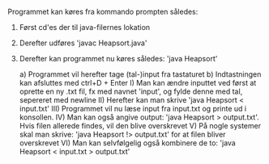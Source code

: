 Programmet kan køres fra kommando prompten således:

1) Først cd'es der til java-filernes lokation

2) Derefter udføres 'javac Heapsort.java'

3) Derefter kan programmet nu køres således: 'java Heapsort'

    a) Programmet vil herefter tage (tal-)input fra tastaturet
    b) Indtastningen kan afsluttes med ctrl+D + Enter
      I) Man kan ændre inputtet ved først at oprette en ny .txt fil, fx med navnet 'input', og fylde denne med tal, sepereret med newline
      II) Herefter kan man skrive 'java Heapsort < input.txt'
      III) Programmet vil nu læse input fra input.txt og printe ud i konsollen.
      IV) Man kan også angive output: 'java Heapsort > output.txt'. Hvis filen allerede findes, vil den blive overskrevet
      V) På nogle systemer skal man skrive: 'java Heapsort !> output.txt' for at filen bliver overskrevet
      VI) Man kan selvfølgelig også kombinere de to: 'java Heapsort < input.txt > output.txt'
